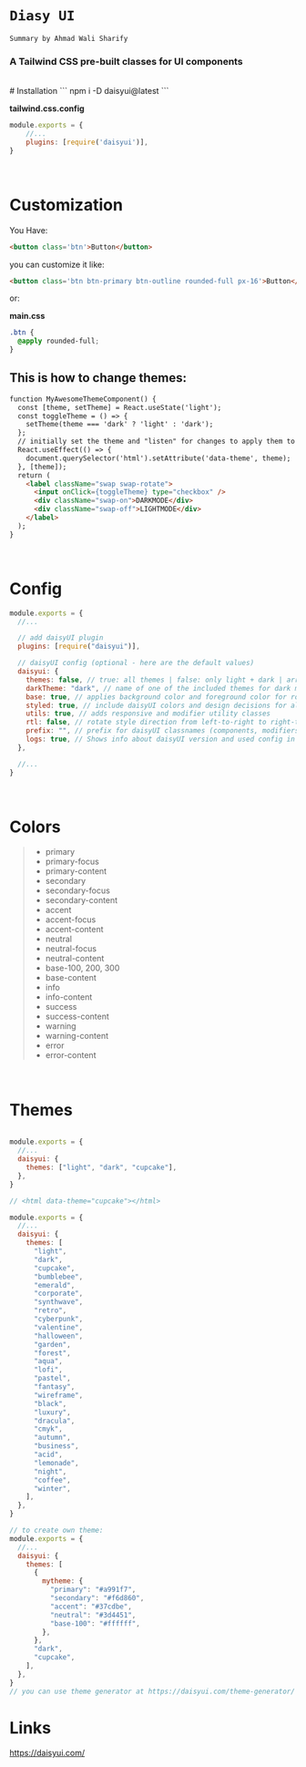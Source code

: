 # `Diasy UI` 

`Summary by Ahmad Wali Sharify`

### A Tailwind CSS pre-built classes for UI components      
<br> 
# Installation
```
npm i -D daisyui@latest
```

**tailwind.css.config**
```javascript
module.exports = {
    //...
    plugins: [require('daisyui')],
}
```

<br>

# Customization 
You Have:
```html
<button class='btn'>Button</button>
```
you can customize it like:
```html
<button class='btn btn-primary btn-outline rounded-full px-16'>Button</button>
```
or:

**main.css**
```css
.btn {
  @apply rounded-full;
}
```

## This is how to change themes:

```html
function MyAwesomeThemeComponent() {
  const [theme, setTheme] = React.useState('light');
  const toggleTheme = () => {
    setTheme(theme === 'dark' ? 'light' : 'dark');
  };
  // initially set the theme and "listen" for changes to apply them to the HTML tag
  React.useEffect(() => {
    document.querySelector('html').setAttribute('data-theme', theme);
  }, [theme]);
  return (
    <label className="swap swap-rotate">
      <input onClick={toggleTheme} type="checkbox" />
      <div className="swap-on">DARKMODE</div>
      <div className="swap-off">LIGHTMODE</div>
    </label>
  );
}

```

<br>

# Config 

```javascript
module.exports = {
  //...

  // add daisyUI plugin
  plugins: [require("daisyui")],

  // daisyUI config (optional - here are the default values)
  daisyui: {
    themes: false, // true: all themes | false: only light + dark | array: specific themes like this ["light", "dark", "cupcake"]
    darkTheme: "dark", // name of one of the included themes for dark mode
    base: true, // applies background color and foreground color for root element by default
    styled: true, // include daisyUI colors and design decisions for all components
    utils: true, // adds responsive and modifier utility classes
    rtl: false, // rotate style direction from left-to-right to right-to-left. You also need to add dir="rtl" to your html tag and install `tailwindcss-flip` plugin for Tailwind CSS.
    prefix: "", // prefix for daisyUI classnames (components, modifiers and responsive class names. Not colors)
    logs: true, // Shows info about daisyUI version and used config in the console when building your CSS
  },

  //...
}

```

<br>

# Colors 

> - primary
> - primary-focus
> - primary-content
> - secondary
> - secondary-focus
> - secondary-content
> - accent
> - accent-focus
> - accent-content
> - neutral
> - neutral-focus
> - neutral-content
> - base-100, 200, 300
> - base-content
> - info
> - info-content
> - success
> - success-content
> - warning
> - warning-content
> - error
> - error-content

<br>

# Themes 

```javascript 

module.exports = {
  //...
  daisyui: {
    themes: ["light", "dark", "cupcake"],
  },
}

// <html data-theme="cupcake"></html>

module.exports = {
  //...
  daisyui: {
    themes: [
      "light",
      "dark",
      "cupcake",
      "bumblebee",
      "emerald",
      "corporate",
      "synthwave",
      "retro",
      "cyberpunk",
      "valentine",
      "halloween",
      "garden",
      "forest",
      "aqua",
      "lofi",
      "pastel",
      "fantasy",
      "wireframe",
      "black",
      "luxury",
      "dracula",
      "cmyk",
      "autumn",
      "business",
      "acid",
      "lemonade",
      "night",
      "coffee",
      "winter",
    ],
  },
}

// to create own theme:
module.exports = {
  //...
  daisyui: {
    themes: [
      {
        mytheme: {
          "primary": "#a991f7",
          "secondary": "#f6d860",
          "accent": "#37cdbe",
          "neutral": "#3d4451",
          "base-100": "#ffffff",
        },
      },
      "dark",
      "cupcake",
    ],
  },
}
// you can use theme generator at https://daisyui.com/theme-generator/

```

# Links 

https://daisyui.com/
